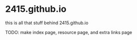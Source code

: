 # 2415.github.io
 
this is all that stuff behind 2415.github.io  
  
TODO: make index page, resource page, and extra links page
